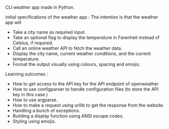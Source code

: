 CLI weather app made in Python.

initial specifications of the weather app : The intention is that the weather
app will

- Take a city name as required input.
- Take an optional flag to display the temperature in Farenheit instead of
  Celsius, if required.
- Call an online weather API to fetch the weather data.
- Display the city name, current weather conditions, and the current temperature.
- Format the output visually using colours, spacing and emojis.

Learning outcomes :
- How to get access to the API key for the API endpoint of openweather
- How to use configparser to handle configuration files (to store the API key
  in this case.)
- How to use argparse.
- How to make a request using urllib to get the response from the website.
- Handling a bunch of exceptions.
- Building a display function using ANSI escape codes.
- Styling using emojis.
